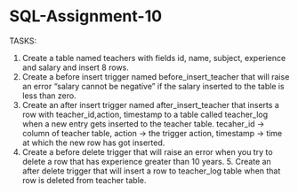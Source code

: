 # SQL-Assignment-10

TASKS:
1. Create a table named teachers with fields id, name, subject, experience and salary and insert 8 rows.
2. Create a before insert trigger named before_insert_teacher that will raise an error “salary cannot be negative” if the salary inserted to the table is less than zero.
3. Create an after insert trigger named after_insert_teacher that inserts a row with teacher_id,action, timestamp to a table called teacher_log when a new entry gets inserted to the teacher table. tecaher_id -> column of teacher table, action -> the trigger action, timestamp -> time at which the new row has got inserted.
4. Create a before delete trigger that will raise an error when you try to delete a row that has experience greater than 10 years. 5. Create an after delete trigger that will insert a row to teacher_log table when that row is deleted from teacher table.
